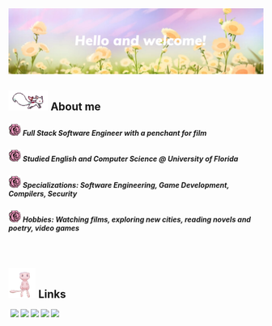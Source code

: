 <img src="https://github.com/Noodulz/Noodulz/blob/master/assets/Github Banner.png"/>

## <img height="40" src="https://github.com/Noodulz/Noodulz/blob/master/assets/kyubey.gif"/> About me

##### <img height="25" src="https://github.com/Noodulz/Noodulz/blob/master/assets/rose.png"/> Full Stack Software Engineer with a penchant for film

##### <img height="25" src="https://github.com/Noodulz/Noodulz/blob/master/assets/rose.png"/> Studied English and Computer Science @ University of Florida

##### <img height="25" src="https://github.com/Noodulz/Noodulz/blob/master/assets/rose.png"/> Specializations: Software Engineering, Game Development, Compilers, Security

##### <img height="25" src="https://github.com/Noodulz/Noodulz/blob/master/assets/rose.png"/> Hobbies: Watching films, exploring new cities, reading novels and poetry, video games

</br>

## <img height="60" src="https://github.com/Noodulz/Noodulz/blob/master/assets/mew.gif"/> Links
<a href="https://jdzng-resume.tiiny.site/" rel="nofollow"><img src="https://camo.githubusercontent.com/d9a2646bbda906f71c96f04b6d503b0ba3ef0d129a2769c812a49e8a3220633e/68747470733a2f2f696d672e736869656c64732e696f2f62616467652f2d726573756d652d3333324234303f7374796c653d666c61742d737175617265" alt="" data-canonical-src="https://img.shields.io/badge/-resume-332B40?style=flat-square" style="height:29px;"></a>
<a href="https://bitbucket.org/kareUdon/workspace/repositories"><img src="https://img.shields.io/badge/Bitbucket-0747a6?style=for-the-badge&logo=bitbucket&logoColor=white"></img></a>
<a href="https://linkedin.com/in/jdzng04"><img src="https://img.shields.io/badge/LinkedIn-0077B5?style=for-the-badge&logo=linkedin&logoColor=white"></img></a>
<a href="mailto:jocelyndzuong04@gmail.com"><img src="https://img.shields.io/badge/Gmail-D14836?style=for-the-badge&logo=gmail&logoColor=white"/></a>
<a href="https://www.goodreads.com/user/show/56836919-noodles"><img src="https://img.shields.io/badge/Goodreads-372213?style=for-the-badge&logo=goodreads&logoColor=white"></img></a>
<a href="https://leetcode.com/Noodulz/"><img src="https://img.shields.io/badge/-LeetCode-FFA116?style=for-the-badge&logo=LeetCode&logoColor=black"></img></a>


